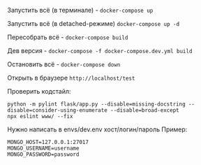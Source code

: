 Запустить всё (в терминале) - `docker-compose up`

Запустить всё (в detached-режиме) `docker-compose up -d`

Пересобрать всё - `docker-compose build`

Дев версия - `docker-compose -f docker-compose.dev.yml build`

Остановить всё - `docker-compose down`

Открыть в браузере `http://localhost/test`

Проверить кодстайл:

```
python -m pylint flask/app.py --disable=missing-docstring --disable=consider-using-enumerate --disable=broad-except
npx eslint www/ --fix
```

Нужно написать в envs/dev.env хост/логин/пароль
Пример:
```
MONGO_HOST=127.0.0.1:27017
MONGO_USERNAME=username
MONGO_PASSWORD=password
```